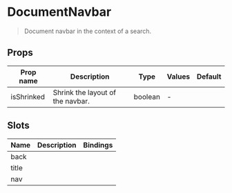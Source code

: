 # DocumentNavbar

> Document navbar in the context of a search.

## Props

| Prop name  | Description                      | Type    | Values | Default |
| ---------- | -------------------------------- | ------- | ------ | ------- |
| isShrinked | Shrink the layout of the navbar. | boolean | -      |         |

## Slots

| Name  | Description | Bindings |
| ----- | ----------- | -------- |
| back  |             |          |
| title |             |          |
| nav   |             |          |

